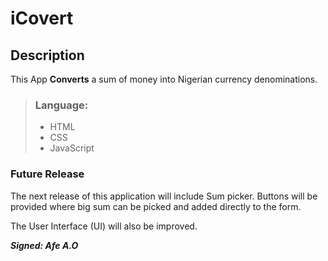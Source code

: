 # iCovert
## Description
This App **Converts** a sum of money into Nigerian currency denominations.

>### Language:
>
> - HTML
> - CSS
> - JavaScript

### Future Release
The next release of this application will include Sum picker. Buttons will be provided where big sum can be picked and added directly to the form.

The User Interface (UI) will also be improved.

**_Signed: Afe A.O_**

